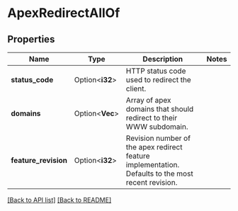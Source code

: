 # ApexRedirectAllOf

## Properties

Name | Type | Description | Notes
------------ | ------------- | ------------- | -------------
**status_code** | Option<**i32**> | HTTP status code used to redirect the client. | 
**domains** | Option<**Vec<String>**> | Array of apex domains that should redirect to their WWW subdomain. | 
**feature_revision** | Option<**i32**> | Revision number of the apex redirect feature implementation. Defaults to the most recent revision. | 

[[Back to API list]](../README.md#documentation-for-api-endpoints) [[Back to README]](../README.md)


